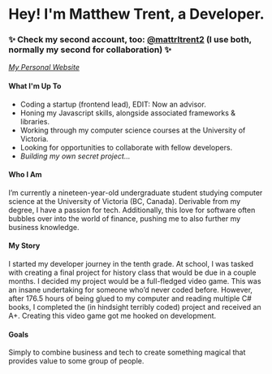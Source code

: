 # Hey! I'm Matthew Trent, a Developer. 
### ✨ Check my second account, too: [@mattrltrent2](https://github.com/mattrltrent2) (I use both, normally my second for collaboration) ✨
*[My Personal Website](https://matthewtrent.me/links)*
#### What I'm Up To
- Coding a startup (frontend lead), EDIT: Now an advisor.
- Honing my Javascript skills, alongside associated frameworks & libraries.
- Working through my computer science courses at the University of Victoria.
- Looking for opportunities to collaborate with fellow developers.
- _Building my own secret project..._

#### Who I Am
I’m currently a nineteen-year-old undergraduate student studying computer science at the University of Victoria (BC, Canada). Derivable from my degree, I have a passion for tech. Additionally, this love for software often bubbles over into the world of finance, pushing me to also further my business knowledge.
#### My Story
I started my developer journey in the tenth grade. At school, I was tasked with creating a final project for history class that would be due in a couple months. I decided my project would be a full-fledged video game. This was an insane undertaking for someone who’d never coded before. However, after 176.5 hours of being glued to my computer and reading multiple C# books, I completed the (in hindsight terribly coded) project and received an A+. Creating this video game got me hooked on development.

#### Goals
Simply to combine business and tech to create something magical that provides value to some group of people.

